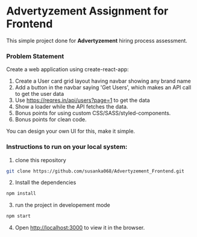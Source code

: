 # Advertyzement Assignment for Frontend 
This simple project done for **Advertyzement** hiring process assessment.

### Problem Statement

Create a web application using create-react-app:

1. Create a User card grid layout having navbar showing any brand name
2. Add a button in the navbar saying 'Get Users', which makes an API call to get the user data
3. Use https://reqres.in/api/users?page=1 to get the data
4. Show a loader while the API fetches the data.
5. Bonus points for using custom CSS/SASS/styled-components.
6. Bonus points for clean code.

You can design your own UI for this, make it simple.


### Instructions to run on your local system:

1. clone this repository
``` bash
git clone https://github.com/susanka068/Advertyzement_Frontend.git
```
2. Install the dependencies
``` bash
npm install
```
3. run the project in developement mode
``` bash
npm start
```
4. Open [http://localhost:3000](http://localhost:3000) to view it in the browser.
